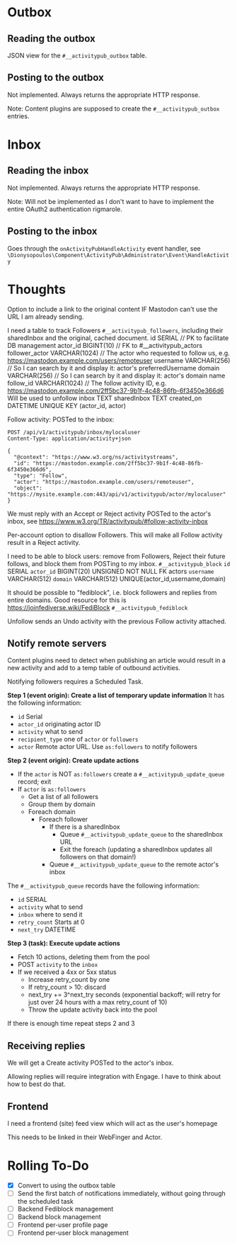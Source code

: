# Outbox

## Reading the outbox

JSON view for the `#__activitypub_outbox` table.

## Posting to the outbox

Not implemented. Always returns the appropriate HTTP response. 

Note: Content plugins are supposed to create the `#__activitypub_outbox` entries. 

# Inbox

## Reading the inbox

Not implemented. Always returns the appropriate HTTP response.

Note: Will not be implemented as I don't want to have to implement the entire OAuth2 authentication rigmarole.

## Posting to the inbox

Goes through the `onActivityPubHandleActivity` event handler, see `\Dionysopoulos\Component\ActivityPub\Administrator\Event\HandleActivity`

# Thoughts

Option to include a link to the original content IF Mastodon can't use the URL I am already sending.

I need a table to track Followers `#__activitypub_followers`, including their sharedInbox and the original, cached document.
    id SERIAL // PK to facilitate DB management
    actor_id BIGINT(10) // FK to #__activitypub_actors
    follower_actor VARCHAR(1024) // The actor who requested to follow us, e.g. https://mastodon.example.com/users/remoteuser
    username VARCHAR(256) // So I can search by it and display it: actor's preferredUsername
    domain VARCHAR(256) // So I can search by it and display it: actor's domain name
    follow_id VARCHAR(1024) // The follow activity ID, e.g. https://mastodon.example.com/2ff5bc37-9b1f-4c48-86fb-6f3450e366d6 Will be used to unfollow
    inbox TEXT
    sharedInbox TEXT
    created_on DATETIME
    UNIQUE KEY (actor_id, actor)

Follow activity: POSTed to the inbox:
```http request
POST /api/v1/activitypub/inbox/mylocaluser
Content-Type: application/activity+json

{
  "@context": "https://www.w3.org/ns/activitystreams",
  "id": "https://mastodon.example.com/2ff5bc37-9b1f-4c48-86fb-6f3450e366d6",
  "type": "Follow",
  "actor": "https://mastodon.example.com/users/remoteuser",
  "object": "https://mysite.example.com:443/api/v1/activitypub/actor/mylocaluser"
}
```
We must reply with an Accept or Reject activity POSTed to the actor's inbox, see https://www.w3.org/TR/activitypub/#follow-activity-inbox

Per-account option to disallow Followers. This will make all Follow activity result in a Reject activity.

I need to be able to block users: remove from Followers, Reject their future follows, and block them from POSTing to my inbox.
`#__activitypub_block`
    `id` SERIAL
    `actor_id` BIGINT(20) UNSIGNED NOT NULL FK actors
    `username` VARCHAR(512)
    `domain` VARCHAR(512)
    UNIQUE(actor_id,username,domain)

It should be possible to "fediblock", i.e. block followers and replies from entire domains. Good resource for this is https://joinfediverse.wiki/FediBlock
`#__activitypub_fediblock`

Unfollow sends an Undo activity with the previous Follow activity attached.

## Notify remote servers

Content plugins need to detect when publishing an article would result in a new activity and add to a temp table of outbound activities.

Notifying followers requires a Scheduled Task.

**Step 1 (event origin): Create a list of temporary update information**
It has the following information:
* `id` Serial
* `actor_id` originating actor ID
* `activity` what to send
* `recipient_type` one of `actor` or `followers`
* `actor` Remote actor URL. Use `as:followers` to notify followers

**Step 2 (event origin): Create update actions**

* If the `actor` is NOT `as:followers` create a `#__activitypub_update_queue` record; exit
* If `actor` is `as:followers`
  * Get a list of all followers
  * Group them by domain
  * Foreach domain
    * Foreach follower
        * If there is a sharedInbox
            * Queue `#__activitypub_update_queue` to the sharedInbox URL
            * Exit the foreach (updating a sharedInbox updates all followers on that domain!)
        * Queue `#__activitypub_update_queue` to the remote actor's inbox

The `#__activitypub_queue` records have the following information:
* `id` SERIAL
* `activity` what to send
* `inbox` where to send it
* `retry_count` Starts at 0
* `next_try` DATETIME

**Step 3 (task): Execute update actions**

* Fetch 10 actions, deleting them from the pool
* POST `activity` to the `inbox`
* If we received a 4xx or 5xx status
  * Increase retry_count by one
  * If retry_count > 10: discard
  * next_try += 3^next_try seconds (exponential backoff; will retry for just over 24 hours with a max retry_count of 10)
  * Throw the update activity back into the pool

If there is enough time repeat steps 2 and 3

## Receiving replies

We will get a Create activity POSTed to the actor's inbox.

Allowing replies will require integration with Engage. I have to think about how to best do that.

## Frontend

I need a frontend (site) feed view which will act as the user's homepage

This needs to be linked in their WebFinger and Actor.

# Rolling To-Do

* [X] Convert to using the outbox table
* [ ] Send the first batch of notifications immediately, without going through the scheduled task
* [ ] Backend Fediblock management
* [ ] Backend block management
* [ ] Frontend per-user profile page
* [ ] Frontend per-user block management
